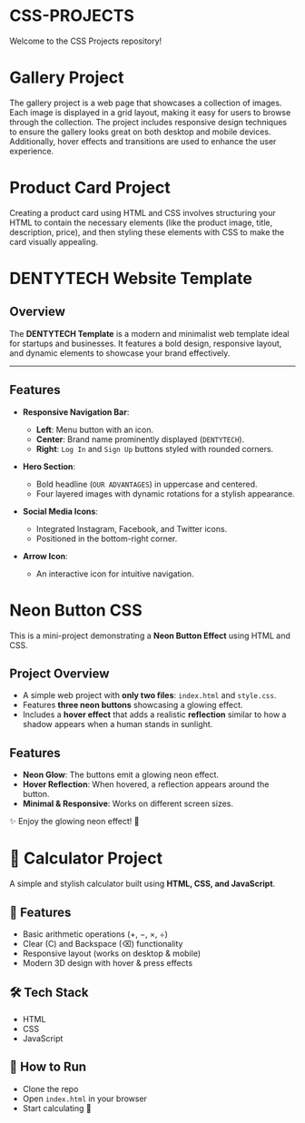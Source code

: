 # CSS-PROJECTS
Welcome to the CSS Projects repository! 
# Gallery Project

<p>The gallery project is a web page that showcases a collection of images. Each image is displayed in a grid layout, making it easy for users to browse through the collection. The project includes responsive design techniques to ensure the gallery looks great on both desktop and mobile devices. Additionally, hover effects and transitions are used to enhance the user experience.</p>

# Product Card Project

<p> 
Creating a product card using HTML and CSS involves structuring your HTML to contain the necessary elements (like the product image, title, description, price), and then styling these elements with CSS to make the card visually appealing.</p>


# DENTYTECH Website Template

## Overview
The **DENTYTECH Template** is a modern and minimalist web template ideal for startups and businesses. It features a bold design, responsive layout, and dynamic elements to showcase your brand effectively.

---

## Features
- **Responsive Navigation Bar**:
  - **Left**: Menu button with an icon.
  - **Center**: Brand name prominently displayed (`DENTYTECH`).
  - **Right**: `Log In` and `Sign Up` buttons styled with rounded corners.
  
- **Hero Section**:
  - Bold headline (`OUR ADVANTAGES`) in uppercase and centered.
  - Four layered images with dynamic rotations for a stylish appearance.

- **Social Media Icons**:
  - Integrated Instagram, Facebook, and Twitter icons.
  - Positioned in the bottom-right corner.

- **Arrow Icon**:
  - An interactive icon for intuitive navigation.
 
# Neon Button CSS

This is a mini-project demonstrating a **Neon Button Effect** using HTML and CSS.

## Project Overview
- A simple web project with **only two files**: `index.html` and `style.css`.
- Features **three neon buttons** showcasing a glowing effect.
- Includes a **hover effect** that adds a realistic **reflection** similar to how a shadow appears when a human stands in sunlight.

## Features
- **Neon Glow**: The buttons emit a glowing neon effect.
- **Hover Reflection**: When hovered, a reflection appears around the button.
- **Minimal & Responsive**: Works on different screen sizes.



✨ Enjoy the glowing neon effect! 🚀


# 🧮 Calculator Project

A simple and stylish calculator built using **HTML, CSS, and JavaScript**.

## 🚀 Features
- Basic arithmetic operations (+, −, ×, ÷)  
- Clear (C) and Backspace (⌫) functionality  
- Responsive layout (works on desktop & mobile)  
- Modern 3D design with hover & press effects  

## 🛠️ Tech Stack
- HTML  
- CSS  
- JavaScript  

## 📂 How to Run
- Clone the repo  
- Open `index.html` in your browser  
- Start calculating 🎉  
 <!-- replace with actual screenshot if available -->
